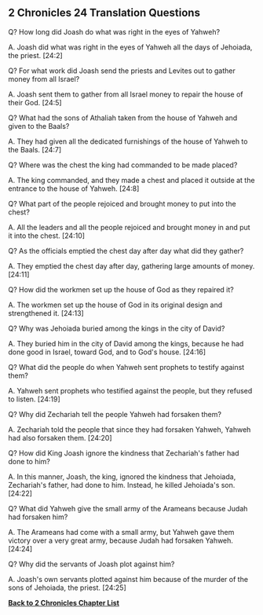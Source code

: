## 2 Chronicles 24 Translation Questions ##

Q? How long did Joash do what was right in the eyes of Yahweh?

A. Joash did what was right in the eyes of Yahweh all the days of Jehoiada, the priest. [24:2]

Q? For what work did Joash send the priests and Levites out to gather money from all Israel?

A. Joash sent them to gather from all Israel money to repair the house of their God. [24:5]

Q? What had the sons of Athaliah taken from the house of Yahweh and given to the Baals?

A. They had given all the dedicated furnishings of the house of Yahweh to the Baals. [24:7]

Q? Where was the chest the king had commanded to be made placed?

A. The king commanded, and they made a chest and placed it outside at the entrance to the house of Yahweh. [24:8]

Q? What part of the people rejoiced and brought money to put into the chest?

A. All the leaders and all the people rejoiced and brought money in and put it into the chest. [24:10]

Q? As the officials emptied the chest day after day what did they gather?

A. They emptied the chest day after day, gathering large amounts of money. [24:11]

Q? How did the workmen set up the house of God as they repaired it?

A. The workmen set up the house of God in its original design and strengthened it. [24:13]

Q? Why was Jehoiada buried among the kings in the city of David?

A. They buried him in the city of David among the kings, because he had done good in Israel, toward God, and to God's house. [24:16]

Q? What did the people do when Yahweh sent prophets to testify against them?

A. Yahweh sent prophets who testified against the people, but they refused to listen. [24:19]

Q? Why did Zechariah tell the people Yahweh had forsaken them?

A. Zechariah told the people that since they had forsaken Yahweh, Yahweh had also forsaken them. [24:20]

Q? How did King Joash ignore the kindness that Zechariah's father had done to him?

A. In this manner, Joash, the king, ignored the kindness that Jehoiada, Zechariah's father, had done to him. Instead, he killed Jehoiada's son. [24:22]

Q? What did Yahweh give the small army of the Arameans because Judah had forsaken him?

A. The Arameans had come with a small army, but Yahweh gave them victory over a very great army, because Judah had forsaken Yahweh. [24:24]

Q? Why did the servants of Joash plot against him?

A. Joash's own servants plotted against him because of the murder of the sons of Jehoiada, the priest. [24:25]

__[Back to 2 Chronicles Chapter List](./)__

